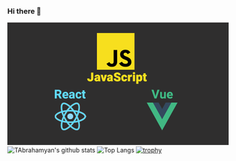 ### Hi there 👋

![Header](https://github.com/TAbrahamyan/TAbrahamyan/blob/master/header.png?raw=true)
![TAbrahamyan's github stats](https://github-readme-stats.vercel.app/api?username=TAbrahamyan&show_icons=true&theme=merko)
![Top Langs](https://github-readme-stats.vercel.app/api/top-langs/?username=TAbrahamyan&show_icons=true&theme=merko)
[![trophy](https://github-profile-trophy.vercel.app/?username=TAbrahamyan&theme=gruvbox&row=2&column=3)](https://github.com/TAbrahamyan/github-profile-trophy)
